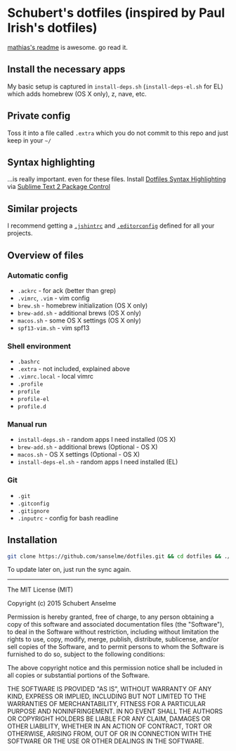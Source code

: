 # Schubert's dotfiles (inspired by Paul Irish's dotfiles)

[mathias's readme](https://github.com/mathiasbynens/dotfiles/) is awesome. go read it.

## Install the necessary apps

My basic setup is captured in `install-deps.sh` (`install-deps-el.sh` for EL) which adds homebrew (OS X only), z, nave, etc.

## Private config

Toss it into a file called `.extra` which you do not commit to this repo and just keep in your `~/`

## Syntax highlighting

...is really important. even for these files. Install [Dotfiles Syntax Highlighting](https://github.com/mattbanks/dotfiles-syntax-highlighting-st2) via [Sublime Text 2 Package Control](http://wbond.net/sublime_packages/package_control)

## Similar projects

I recommend getting a [`.jshintrc`](https://github.com/jshint/node-jshint/blob/master/.jshintrc) and [`.editorconfig`](http://editorconfig.org/) defined for all your projects.

## Overview of files

### Automatic config

- `.ackrc` - for ack (better than grep)
- `.vimrc`, `.vim` - vim config
- `brew.sh` - homebrew initialization (OS X only)
- `brew-add.sh` - additional brews (OS X only)
- `macos.sh` - some OS X settings (OS X only)
- `spf13-vim.sh` - vim spf13

### Shell environment

- `.bashrc`
- `.extra` - not included, explained above
- `.vimrc.local` - local vimrc
- `.profile`
- `profile`
- `profile-el`
- `profile.d`

### Manual run

- `install-deps.sh` - random apps I need installed (OS X)
- `brew-add.sh` - additional brews (Optional - OS X)
- `macos.sh` - OS X settings (Optional - OS X)
- `install-deps-el.sh` - random apps I need installed (EL)

### Git

- `.git`
- `.gitconfig`
- `.gitignore`
- `.inputrc` - config for bash readline

## Installation

```bash
git clone https://github.com/sanselme/dotfiles.git && cd dotfiles && ./install-deps (./install-deps-el for EL) && ./sync.sh (./sync.sh for EL)
```

To update later on, just run the sync again.

--------------------------------------------------------------------------------

The MIT License (MIT)

Copyright (c) 2015 Schubert Anselme

Permission is hereby granted, free of charge, to any person obtaining a copy of this software and associated documentation files (the "Software"), to deal in the Software without restriction, including without limitation the rights to use, copy, modify, merge, publish, distribute, sublicense, and/or sell copies of the Software, and to permit persons to whom the Software is furnished to do so, subject to the following conditions:

The above copyright notice and this permission notice shall be included in all copies or substantial portions of the Software.

THE SOFTWARE IS PROVIDED "AS IS", WITHOUT WARRANTY OF ANY KIND, EXPRESS OR IMPLIED, INCLUDING BUT NOT LIMITED TO THE WARRANTIES OF MERCHANTABILITY, FITNESS FOR A PARTICULAR PURPOSE AND NONINFRINGEMENT. IN NO EVENT SHALL THE AUTHORS OR COPYRIGHT HOLDERS BE LIABLE FOR ANY CLAIM, DAMAGES OR OTHER LIABILITY, WHETHER IN AN ACTION OF CONTRACT, TORT OR OTHERWISE, ARISING FROM, OUT OF OR IN CONNECTION WITH THE SOFTWARE OR THE USE OR OTHER DEALINGS IN THE SOFTWARE.

